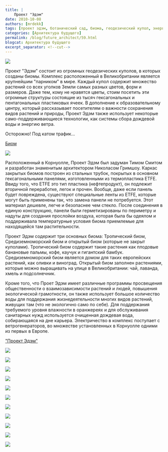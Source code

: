 ```yaml
---
title: |
    Проект "Эдэм"
date: 2010-10-08
authors: [mrdekk]
tags: [проект эдэм, ботанический сад, биома, геодезический купол, энергия ветра]
categories: [Архитектура будущего]
permalink: /blog/future_architect/59.html
blogcat: Архитектура будущего
excerpt_separator: <!--cut-->
---
```



![](http://itw66.ru/uploads/images/00/00/01/2010/10/08/7d0645.jpg)


Проект "Эдэм" состоит из огромных геодезических куполов, в которых созданы биомы. Комплекс расположенный в Великобритании является крупнейшим "парником" в мире. Каждый купол содержит множество растений со всех уголков Земли самых разных цветов, форм и размеров. Даже тем, кому не нравятся цветы, стоим посетить эти огромные структуры состоящие из тысяч гексагональных и пентагональных пластиковых ячеек. В дополнение к образовательному центру, который рассказывает посетителям о важности сохранения видов растений и природы, Проект Эдэм также использует некоторые само-поддерживающиеся технологии, как системы сбора дождевой воды и энергию ветра.

Осторожно! Под катом трафик...

<!--cut-->

[Биом](http://ru.wikipedia.org/wiki/%D0%91%D0%B8%D0%BE%D0%BC)


![](http://itw66.ru/uploads/images/00/00/01/2010/10/08/247860.jpg)


Расположенный в Корнуолле, Проект Эдэм был задуман Тимом Смитом и разработан знаменитым архитектором Николасом Гримшоу. Каркас закрытых биомов построен из стальных трубок, покрытых в основном гексагональными панелями, изготовленными из термопластика ETFE. Ввиду того, что ETFE это тип пластика (нефтепродукт), он подлежит вторичной переработке, легок и прочен. Вообще, даже если панель будет повреждена, существуют специальные ленты из ETFE, которые могут быть применены так, что замена панели не потребуется. Этот материал дешевле, легче и безопаснее чем стекло. После соединения в единую конструкцию, панели были герметизированы по периметру и надуты для создания прослойки воздуха, которая была бы одеялом и поддерживала температурные условия биома приемлемые для находящейся там растительности.

Проект Эдэм содержит три основных биома: Тропический биом, Средиземноморский биом и открытый биом (которые не закрыт куполами). Тропический биом содержит такие растения как плодовые банановые пальмы, кофе, каучук и гигантский бамбук. Средиземноморский биом является домом для таких европейских растений, как оливки и виноград. Открытый биом заполнен растениями, которые можно выращивать на улице в Великобритании: чай, лаванда, хмель и подсолнечник.

Кроме того, что Проет Эдэм имеет различные программы просвещения общественности о взаимозависимости растений и людей, повышения экологической грамотности, он также использует большое количество воды для поддержания жизнедеятельности многих видов растений, живущих там (что не экологично само по себе). Для поддержания требуемого уровня влажности в оранжереях и для обслуживания санитарных нужд используется очищенная дождевая вода, собирающаяся на дне карьера. Электричество в комплекс поступает с ветрогенераторов, во множестве установленных в Корнуолле одними из первых в Европе.

["Проект Эдэм"](http://www.edenproject.com/)


![](http://itw66.ru/uploads/images/00/00/01/2010/10/08/7bfa6a.jpg)


![](http://itw66.ru/uploads/images/00/00/01/2010/10/08/cce57e.jpg)


![](http://itw66.ru/uploads/images/00/00/01/2010/10/08/2e5a50.jpg)


![](http://itw66.ru/uploads/images/00/00/01/2010/10/08/53e1f2.jpg)


![](http://itw66.ru/uploads/images/00/00/01/2010/10/08/6d8ed1.jpg)


![](http://itw66.ru/uploads/images/00/00/01/2010/10/08/1656bf.jpg)


![](http://itw66.ru/uploads/images/00/00/01/2010/10/08/fc5de9.jpg)


![](http://itw66.ru/uploads/images/00/00/01/2010/10/08/a3f3f5.jpg)


![](http://itw66.ru/uploads/images/00/00/01/2010/10/08/dbffdf.jpg)


![](http://itw66.ru/uploads/images/00/00/01/2010/10/08/e8f356.jpg)


![](http://itw66.ru/uploads/images/00/00/01/2010/10/08/4b46ac.jpg)

